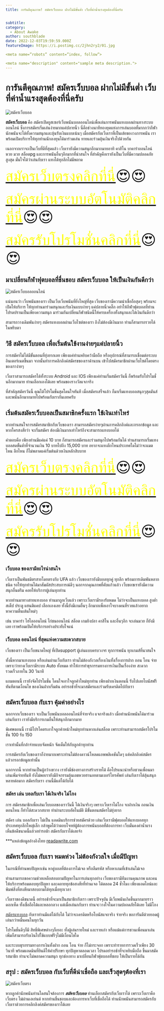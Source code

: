 ```yaml
---
title: การันตีคุณภาพ! สมัครเว็บบอล ฝากไม่มีขั้นต่ำ เว็บที่ค่าน้ำแรงสุดต้องที่นี่ครับ


subtitle: 
category:
  - About Awake
author: southblade
date: 2022-12-03T19:59:59.000Z
featureImage: https://i.postimg.cc/2jhn2ry2/01.jpg

<meta name=”robots” content=”index, follow”>

<meta name="description" content="sample meta description.">
---
```



# การันตีคุณภาพ! สมัครเว็บบอล ฝากไม่มีขั้นต่ำ เว็บที่ค่าน้ำแรงสุดต้องที่นี่ครับ




![สมัครเว็บบอล](https://i.postimg.cc/2jhn2ry2/01.jpg)


**สมัครเว็บบอล** คือ สมัครเปิดยูสเซอร์เว็บพนันบอลออนไลน์เพื่อเล่นการพนันแทงบอลผ่านทางระบบออนไลน์ ซึ่งการสมัครเริ่มเล่นง่ายมากแค่ปลายนิ้ว นี่คือช่วงนาทีทองยุคแห่งการเล่นบอลที่มากกว่ากีฬา นักพนันจะได้ทั้งความสนุกและลุ้นรับเงินแบบเน้นๆ เมื่อสมัครกับเว็บเราที่เป็นเต้ยของวงการพนัน เราพร้อมเปิดบริการให้ทุกท่านนักลงทุนได้มาร่วมเล่น ทายและร่วมลุ้นเงินจริงไปด้วยกัน 

เนอกจากเราจะเป็นเว็บที่ดีที่สุดแล้ว เว็บเรายังมีความสนุกอีกมากมายอาทิ คาสิโน บาคาร่าออนไลน์ หวย มวย สล็อตpg และการพนันอื่นๆอีกมากที่น่าสนใจ ที่สำคัญคือเรายังเป็นเว็บที่มีความปลอดภัยสูงสุด มั่นใจได้ว่าเล่นกับเรา แทงได้ทุกลีกไม่มีพลาด

<font size= "8">[<span style="color:yellow">สมัครเว็บตรงคลิกที่นี่</span>](https://nazavip.com/26174/t41626o2r59456244323y2m2l464p4)😍😍</font>

<font size= "8">[<span style="color:yellow">สมัครผ่านระบบอัตโนมัติคลิกที่นี่</span>](https://nazavip.com/26174/t41626o2r59456244323y2m2l464p4)😍😍</font>

<font size= "8">[<span style="color:yellow">สมัครรับโปรโมชั่นคลิกที่นี</span>่](https://nazavip.com/26174/t41626o2r59456244323y2m2l464p4)😍😍</font>



## มาเปลี่ยนกีฬาฟุตบอลที่ชื่นชอบ สมัครเว็บบอล ให้เป็นเงินกันดีกว่า






![สมัครเว็บบอลออนไลน์](https://i.postimg.cc/dVtdsCBx/02.jpg)

แน่นอนว่า เว็บพนันของเรา เป็นเว็บเว็บพนันที่ยิ่งใหญ่ที่สุด เว็บของเรามีความน่าเชื่อถือสุดๆ พร้อมจะเปิดให้บริการ ให้ทุกท่านมาร่วมสนุกและรับเงินแบบง่ายๆ แค่ปลายนิ้วคลิ๊ก อย่าให้กีฬาฟุตบอลที่ท่านโปรดปรานเป็นเพียงความสนุก มาร่วมกันเปลี่ยนกีฬาชนิดนี้ให้ครบเครื่องทั้งสนุกและได้เงินกันดีกว่า

สามารถวางเดิมพันง่ายๆ สมัครแทงบอลผ่านเว็บไซต์ของเรา ถึงไม่ต้องมีเงินมาก ท่านก็สามารถรวยได้ในพริบตา 

##  วิธี สมัครเว็บบอล เพื่อเริ่มต้นใช้งานง่ายๆแค่ปลายนิ้ว



การสมัครไม่ได้มีขั้นตอนที่ยุ่งยากเลย เพียงแค่ท่านหยิบคว้ามือถือ หรืออุปกรณ์ที่สามารถเชื่อมต่อระบบอินเตอร์เนตขึ้นมา จากนั้นทำการคลิกลิงค์สมัครขของเราด้านบน เข้าไปสมัครมาชิกผ่านเว็บไซต์โดยตรงของเราง่ายๆ

เว็บเราสามารถสมัครได้ทั้งระบบ Android และ IOS เพียงแค่ท่านเริ่มสมัครวันนี้ ก็พร้อมรับโปรโมชั่นอีกมากมาย ท่านเลือกเองได้เลย พร้อมของรางวัลแจกจริง

ที่สำคัญสมัครวันนี้ คุณได้โปรโมชั่นสุดโดนใจทันที เมื่อสมัครเสร็จแล้ว ก็มาเริ่มแทงบอลสนุกๆสุดมันส์ และพนันอีกมากมายไปพร้อมกับเรากันเลยครับ

## เริ่มต้นสมัครเว็บบอลเป็นสมาชิกครั้งแรก  ใช้เงินเท่าไหร่

หากท่านสนใจการสมัครสมาชิกกับเว็บของเรา สามารถสมัครง่ายๆผ่านการคลิกลิงค์และกรอกข้อมูล
และหากใครสงสัยว่า จะเริ่มสมัคร ต้องมีเงินมากเท่าไหร่ถึงจะสามารถแทงบอลได้ 

คำตอบคือ เพียงท่านมีแค่แค่ 10 บาท ก็สามารถสมัครและร่วมสนุกไปพร้อมกันได้
ท่านสามารถเริ่มแทงบอลสดขั้นต่ำที่จำนวนเงิน 10 บาทไปถึง 15,000 บาท อยากจะแทงลีกไหนประเทศใดไม่ว่าจะแมตไหน ลีกไหน ก็ไม่พลาดแค่เริ่มต้นด้วยเงินหลักสิบบาท

<font size= "8">[<span style="color:yellow">สมัครเว็บตรงคลิกที่นี่</span>](https://nazavip.com/26174/t41626o2r59456244323y2m2l464p4)😍😍</font>

<font size= "8">[<span style="color:yellow">สมัครผ่านระบบอัตโนมัติคลิกที่นี่</span>](https://nazavip.com/26174/t41626o2r59456244323y2m2l464p4)😍😍</font>

<font size= "8">[<span style="color:yellow">สมัครรับโปรโมชั่นคลิกที่นี</span>่](https://nazavip.com/26174/t41626o2r59456244323y2m2l464p4)😍😍</font>

### เว็บบอล ของเรามีอะไรน่าสนใจ


เว็บเราเป็นพันธมิตรสายโดยตรงกับ UFA แล้ว เว็บของเรายังมีบอลทุกคู่ ทุกลีก พร้อมการเดิมพันหลากชนิด รอให้ทุกท่านได้มาสัมผัสประสบการณ์ดีๆ นอกจากคุณภาพที่คับแก้วแล้ว เว็บขอฃเรายังมีความสนุกอื่นตรึม คอยให้บริการผู้เล่นทุกท่าน

หากท่านมาทางสายแทงบอล ท่านมาถูกเว็บแล้ว เพราะเว็บเรามีรองรับหมด ไม่ว่าจะเป็นแทงบอล สูงต่ำ  สเต็ป ประตู แฮนติแคป เลือกเองเลย  ทั้งนี้ยังมีเกมอื่นๆ อีกมากเพื่อเอาใจบางคนที่รวยแล้วอยากหาความตื่นเต้นใหม่ๆ  

เช่น  บาคาร่า ไฮโลออนไลน์ ไก่ชนออนไลน์ สล็อต เกมยิงปลา คาสิโน และอื่นๆอีก จะเล่นมวย ก็ยังมีเลย เราพร้อมเปิดให้บริการอย่างประทับใจแน่



### เว็บบอล ออนไลน์ ที่สุดแห่งความสะดวกสบาย

เว็บของเรา เป็นเว็บขนาดใหญ่ ที่เปิดsupport ผู้เล่นแบบครบวงจร ทุกการพนัน ทุกเกมส์ที่นาสนใจ
 
ทั้งนี้หากมาแทงบอล หรือเล่นผ่านเว็บกับเรา ท่านไม่ต้องกังวลเรื่องเงินทั้งเรื่องการฝาก ถอน โอน จ่าย เพราะว่าทางเว็บเรามีระบบ Auto ทั้งหมด ทำให้การทำธุรกรรมทางการเงินเป็นเรื่องง่าย สะดวก รวดเร็วภายใน 30 วินาที 


แถมตอนนี้ เรายังจัดโปรโมชั่น โดนใจเอาใจลูกค้าใหม่ทุกท่าน เพียงฝากเงินตอนนี้ รับไปเลยโบนัสฟรีทันทีตามเงื่อนไข ของเงินฝากเริ่มต้น อย่ารอช้าที่จะมาสมัครและร่วมรับเครดิตไปกับเรา

## สมัครเว็บบอล กับเรา คุ้มค่าอย่างไร


นอกจากเว็บของเรา จะเป็นเว็บพนันบอลออนไลน์ที่จ่ายจริง แจกจริงแล้ว เมื่อท่านนักพนันได้มาร่วมเล่นกับเรา เรายังมีบริการเกมอื่นให้สนุกอีกมากมาย

พิเศษตอนนี้ เรามีโปรโคตรเอาใจลูกค้าหน้าใหม่ทุกท่านหากเล่นสล็อต เพราะท่านสามารถสมัครโปรโมชั่น 100 รับ 150

เราเท่านั้นที่กล้าจ่ายแบบจัดหนัก จัดเต็มให้กับลูกค้าทุกท่าน 

การสมัครกับเว็บของเราก็ง่ายมากเพราะท่านไม่ต้องดาวน์โหลดแอพพลิเคชันใดๆ แค้คลิกลิงค์สมัครแล้วกรอกข้อมูลเท่านั้น

นอกจากนี้ หากท่านเป็นผู้กว้างขวาง เรายังมีช่องทางการสร้างรายได้ คือโปรแนะนำหรือชวนเพื่อนมาเล่นเพิ่มจ่ายทันที ยังไม่พอเรายังมีกิจกรรมลุ้นเลขหวยฮานอยตามเบอร์โทรศัพท์ เล่นกับเราได้ลุ้นสนุกหลายต่อมาก สมัครกับเรา งานนี้มีแต่ได้กับได้

### สมัคร เล่น บอลกับเรา ได้เงินจริง ไม่โกง

การ สมัครสมาชิกเพื่อเล่นเว็บบอลของเราวันนี้ ได้เงินจริงๆ เพราะเว็บเราไม่โกง จะฝากเงิน ถอนเงินตอนไหน ก็ทำได้สะดวกสบาย ทำผ่านระบบอัตโนมัติ มีขั้นตอนสมัครไม่ยุ่งยาก

สมัคร เล่น บอลกับเรา ไม่เป็น แอดมินบริการช่วยสมัครด้วย เล่นเว็บเรามีฟุตบอลให้แทงบอลทุกประเทศทุกลีกใหญ่เล็ก กล้าพูดได้ว่าตอบโจทย์ผู้ต้องการพนันบอลที่ต้องการหา เว็บมั่นคงค่าน้ำแรง เห็นข้อดีขนาดนี้แล้วอย่ารอช้า สมัครกับเราได้เลยจ้า



***แหล่งข้อมูลอ้างอิงไทย [readawrite.com](https://www.readawrite.com/)


## สมัครเว็บบอล กับเรา หมดห่วง ไม่ต้องกังวลใจ เมื่อมีปัญหา

ในกรณีที่ท่านพบปัญหาเช่น หาคู่บอลที่ต้องการไม่เจอ หรือลืมรหัส หรือหาเกมที่เข้าเล่นไม่เจอ

ท่านสามารถขอความช่วยเหลือสอบถามปัญหาในการเล่นทุกอย่าง เว็บของเรามีทีมงานคุณภาพ และคนให้บริการพร้อมตอบทุกปัญหา และคลายทุกข้อสงสัยที่ท่านเจอ  ได้ตลอด 24 ชั่วโมง เพียงแอดไลน์และพิมพ์สิ่งที่สงสัยมาสอบถามได้ทุกเมื่อทุกเวลา



เว็บเราของดีขนาดนี้ อย่ารอช้าที่จะมาเป็นสมาชิกกับเรา เพราะปัจจุบัน มีเว็บพนันเกิดขึ้นมากมายราวดอกเห็ด ทั้งเชื่อถือได้และหลอกลวง แต่เมื่อเล่นกกับเรา ท่านจะวางใจในความปลอดภัยได้เลย ไม่มีโกง

[สมัครแทงบอล](registertangball) กับเราท่านมีแต่ได้กับได้ ไม่ว่าจะเครดิตหรือโบนัสแจกจริง จ่ายจริง ขอการันตีด้วยยอดผู้เล่นกว่าหมื่นคนในทุกวัน

โปรโมชั่นดีๆก็มี สิทธิ์พิเศษต่างๆก็เยอะ ทั้งผู้เล่นรายใหม่ และรายเก่า หรือแม้แต่การชวนเพื่อนมาเล่นเพิ่มก็สามารถรับเงินไปใช้แบบฟรีๆไม่มีเงื่อนไขใด

และระบบธุรกรรมทางการเงินทั้งฝาก ถอน โอน จ่าย ก็ไม่กระจอก เพราะทำรายการรวดเร็วเพียง 30 วินาที พร้อมแอดมินที่ยินดีให้คำปรึกษา ทุกปัญหาตลอดเวลา โปรดอย่ารอช้าที่จะหยิบมือถือ ขึ้นมาสมัครสมาชิก ท่านจะไม่พลาดความสนุก ทุกช่องทาง มาเปลี่ยนกีฬาฟุตบอลที่ชอบ ให้เป็นรายได้กัน

## สรุป : สมัครเว็บบอล กับเว็บที่ดีน่าเชื่อถือ และเร็วสุดๆต้องที่เรา



![สมัครเว็บตรง](https://i.postimg.cc/T1JLG2Wx/03.jpg)

หากลูกค้านักพนันท่านใดสนใจต้องการ ***สมัครเว็บบอล*** ท่านเลือกสมัครกับเว็บเราได้ เพราะเว็บเราคือเว็บตรง ไม่ผ่านเอเย่นต์ หากท่านชื่นชอบและต้องการหาเว็บที่เชื่อถือได้ ท่านนักพนันสามารถสมัครกับเว็บเราด้วยการคลิกลิงค์สมัครของเราได้เลย





